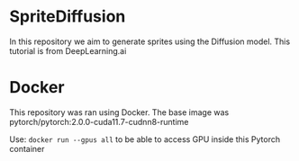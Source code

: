 # SpriteDiffusion
In this repository we aim to generate sprites using the Diffusion model. This tutorial is from DeepLearning.ai

# Docker
This repository was ran using Docker. The base image was pytorch/pytorch:2.0.0-cuda11.7-cudnn8-runtime

Use: ```docker run --gpus all``` to be able to access GPU inside this Pytorch container
